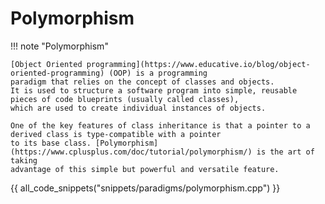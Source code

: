 # Polymorphism

!!! note "Polymorphism"

    [Object Oriented programming](https://www.educative.io/blog/object-oriented-programming) (OOP) is a programming
    paradigm that relies on the concept of classes and objects. 
    It is used to structure a software program into simple, reusable pieces of code blueprints (usually called classes), 
    which are used to create individual instances of objects. 

    One of the key features of class inheritance is that a pointer to a derived class is type-compatible with a pointer
    to its base class. [Polymorphism](https://www.cplusplus.com/doc/tutorial/polymorphism/) is the art of taking
    advantage of this simple but powerful and versatile feature.

{{ all_code_snippets("snippets/paradigms/polymorphism.cpp") }}


